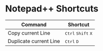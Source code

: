 # Notepad++ Shortcuts

|Command|Shortcut
|-|-
|Copy current Line|<kbd>Ctrl</kbd> <kbd>Shift</kbd> <kbd>X</kbd>
|Duplicate current Line|<kbd>Ctrl</kbd> <kbd>D</kbd>